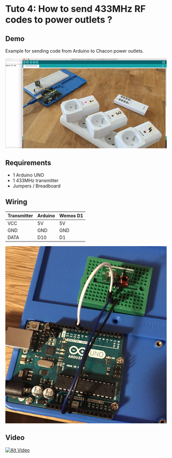 # Tuto 4: How to send 433MHz RF codes to power outlets ?

## Demo

Example for sending code from Arduino to Chacon power outlets.

![How to send 433MHz RF codes to power outlets ?](overview.gif)

## Requirements
- 1 Arduino UNO
- 1 433MHz transmitter
- Jumpers / Breadboard

## Wiring

| Transmitter | Arduino   | Wemos D1
|-------------|-----------|----------
| VCC         | 5V        | 5V
| GND         | GND       | GND
| DATA        | D10       | D1

![wiring](wiring1.jpg)

## Video

[![Alt Video](https://img.youtube.com/vi/LC9KjKzs1DM/0.jpg)](https://www.youtube.com/watch?v=LC9KjKzs1DM)